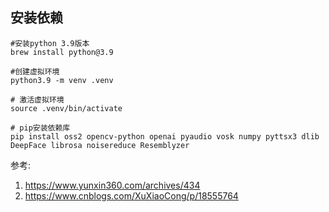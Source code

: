 ## 安装依赖
~~~shell
#安装python 3.9版本
brew install python@3.9

#创建虚拟环境
python3.9 -m venv .venv

# 激活虚拟环境
source .venv/bin/activate

# pip安装依赖库
pip install oss2 opencv-python openai pyaudio vosk numpy pyttsx3 dlib DeepFace librosa noisereduce Resemblyzer

~~~


参考:
1. https://www.yunxin360.com/archives/434
2. https://www.cnblogs.com/XuXiaoCong/p/18555764